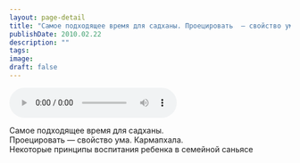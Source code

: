```yaml
---
layout: page-detail
title: "Самое подходящее время для садханы. Проецировать  — свойство ума"
publishDate: 2010.02.22
description: ""
tags:
image:
draft: false
---
```


<audio title="2010.02.22 - Самое подходящее время для садханы. Проецировать  — свойство ума.mp3" src="https://filer-api.advayta.org/v1.0/public/files/75067" controls=""></audio>

 Самое подходящее время для садханы.  
 Проецировать — свойство ума. Кармапхала.  
 Некоторые принципы воспитания ребенка в семейной саньясе  

  
